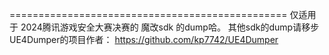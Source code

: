 ================================================
仅适用于 2024腾讯游戏安全大赛决赛的 魔改sdk 的dump哈。
其他sdk的dump请移步UE4Dumper的项目作者： https://github.com/kp7742/UE4Dumper
